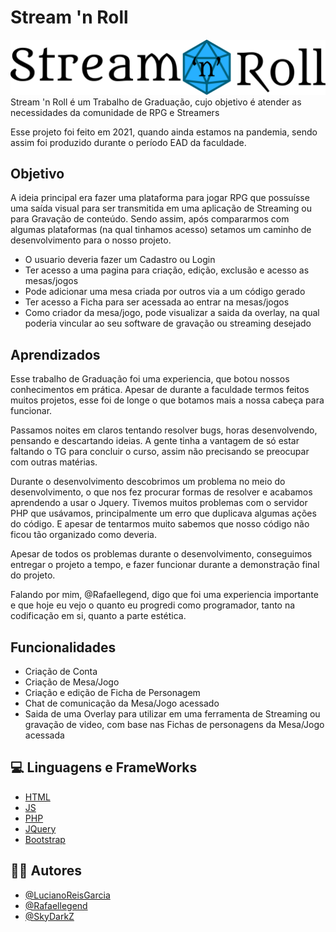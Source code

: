 
# Stream 'n Roll
![Stream and Roll logo, with a blue twenty faces dice on back of 'and' text](https://raw.githubusercontent.com/Rafaellegend/Stream-n-Roll/d9586514a50e09ada97b8dafc669b03930267dce/img/light_f_logo.svg)
Stream 'n Roll é um Trabalho de Graduação, cujo objetivo é atender as necessidades da comunidade de RPG e Streamers

Esse projeto foi feito em 2021, quando ainda estamos na pandemia, sendo assim foi produzido durante o período EAD da faculdade.



## Objetivo

A ideia principal era fazer uma plataforma para jogar RPG que possuísse uma saída visual para ser transmitida em uma aplicação de Streaming ou para Gravação de conteúdo. 
Sendo assim, após compararmos com algumas plataformas (na qual tinhamos acesso) setamos um caminho de desenvolvimento para o nosso projeto.


- O usuario deveria fazer um Cadastro ou Login
- Ter acesso a uma pagina para criação, edição, exclusão e acesso as mesas/jogos
- Pode adicionar uma mesa criada por outros via a um código gerado
- Ter acesso a Ficha para ser acessada ao entrar na mesas/jogos
- Como criador da mesa/jogo, pode visualizar a saida da overlay, na qual poderia vincular ao seu software de gravação ou streaming desejado
## Aprendizados

Esse trabalho de Graduação foi uma experiencia, que botou nossos conhecimentos em prática. Apesar de durante a faculdade termos feitos muitos projetos, esse foi de longe o que botamos mais a nossa cabeça para funcionar.

Passamos noites em claros tentando resolver bugs, horas desenvolvendo, pensando e descartando ideias. A gente tinha a vantagem de só estar faltando o TG para concluir o curso, assim não precisando se preocupar com outras matérias.

Durante o desenvolvimento descobrimos um problema no meio do desenvolvimento, o que nos fez procurar formas de resolver e acabamos aprendendo a usar o Jquery.
Tivemos muitos problemas com o servidor PHP que usávamos, principalmente um erro que duplicava algumas ações do código.
E apesar de tentarmos muito sabemos que nosso código não ficou tão organizado como deveria.

Apesar de todos os problemas durante o desenvolvimento, conseguimos entregar o projeto a tempo, e fazer funcionar durante a demonstração final do projeto.

Falando por mim, @Rafaellegend, digo que foi uma experiencia importante e que hoje eu vejo o quanto eu progredi como programador, tanto na codificação em si, quanto a parte estética.


## Funcionalidades

- Criação de Conta
- Criação de Mesa/Jogo
- Criação e edição de Ficha de Personagem
- Chat de comunicação da Mesa/Jogo acessado
- Saida de uma Overlay para utilizar em uma ferramenta de Streaming ou gravação de video, com base nas Fichas de personagens da Mesa/Jogo acessada 


## 💻 Linguagens e FrameWorks

- [HTML](https://developer.mozilla.org/pt-BR/docs/Web/HTML)
- [JS](https://developer.mozilla.org/pt-BR/docs/Web/JavaScript)
- [PHP](https://www.php.net)
- [JQuery](https://jquery.com)
- [Bootstrap](https://getbootstrap.com)
## 👨‍💻 Autores
- [@LucianoReisGarcia](https://github.com/LucianoReisGarcia)
- [@Rafaellegend](https://www.github.com/Rafaellegend)
- [@SkyDarkZ](https://github.com/SkyDarkZ)
